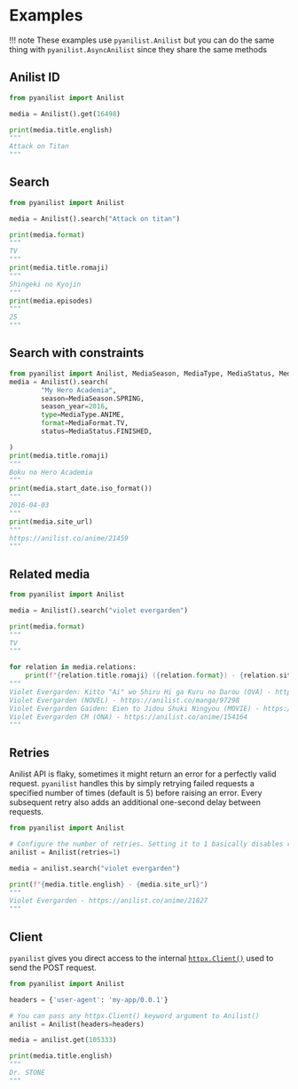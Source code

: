 # Examples

!!! note
    These examples use `pyanilist.Anilist` but you can do the same thing with `pyanilist.AsyncAnilist` since they share the same methods

## Anilist ID

```py
from pyanilist import Anilist

media = Anilist().get(16498)

print(media.title.english)
"""
Attack on Titan
"""
```

## Search

```py
from pyanilist import Anilist

media = Anilist().search("Attack on titan")

print(media.format)
"""
TV
"""
print(media.title.romaji)
"""
Shingeki no Kyojin
"""
print(media.episodes)
"""
25
"""
```

## Search with constraints

```py
from pyanilist import Anilist, MediaSeason, MediaType, MediaStatus, MediaFormat
media = Anilist().search(
        "My Hero Academia",
        season=MediaSeason.SPRING,
        season_year=2016,
        type=MediaType.ANIME,
        format=MediaFormat.TV,
        status=MediaStatus.FINISHED,

)
print(media.title.romaji)
"""
Boku no Hero Academia
"""
print(media.start_date.iso_format())
"""
2016-04-03
"""
print(media.site_url)
"""
https://anilist.co/anime/21459
"""
```

## Related media

```py
from pyanilist import Anilist

media = Anilist().search("violet evergarden")

print(media.format)
"""
TV
"""

for relation in media.relations:
    print(f"{relation.title.romaji} ({relation.format}) - {relation.site_url}")
"""
Violet Evergarden: Kitto "Ai" wo Shiru Hi ga Kuru no Darou (OVA) - https://anilist.co/anime/101432
Violet Evergarden (NOVEL) - https://anilist.co/manga/97298
Violet Evergarden Gaiden: Eien to Jidou Shuki Ningyou (MOVIE) - https://anilist.co/anime/109190
Violet Evergarden CM (ONA) - https://anilist.co/anime/154164
"""
```

## Retries

Anilist API is flaky, sometimes it might return an error for a perfectly valid request. `pyanilist` handles this by simply retrying failed requests a specified number of times (default is 5) before raising an error. Every subsequent retry also adds an additional one-second delay between requests.

```py
from pyanilist import Anilist

# Configure the number of retries. Setting it to 1 basically disables retrying.
anilist = Anilist(retries=1)

media = anilist.search("violet evergarden")

print(f"{media.title.english} - {media.site_url}")
"""
Violet Evergarden - https://anilist.co/anime/21827
"""
```

## Client

`pyanilist` gives you direct access to the internal [`httpx.Client()`](https://www.python-httpx.org/api/#client) used to send the POST request.

```py
from pyanilist import Anilist

headers = {'user-agent': 'my-app/0.0.1'}

# You can pass any httpx.Client() keyword argument to Anilist()
anilist = Anilist(headers=headers)

media = anilist.get(105333)

print(media.title.english)
"""
Dr. STONE
"""
```
